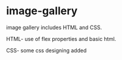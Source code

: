 # image-gallery
image gallery includes HTML and CSS.

HTML- use of flex properties and basic html.

CSS- some css designing added
